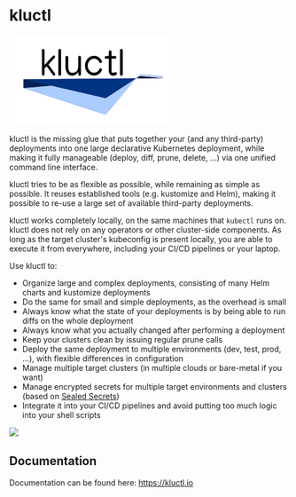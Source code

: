 # kluctl

![kluctl](logo/kluctl.png)

kluctl is the missing glue that puts together your (and any third-party) deployments into one large declarative
Kubernetes deployment, while making it fully manageable (deploy, diff, prune, delete, ...) via one unified command
line interface.

kluctl tries to be as flexible as possible, while remaining as simple as possible. It reuses established
tools (e.g. kustomize and Helm), making it possible to re-use a large set of available third-party deployments.

kluctl works completely locally, on the same machines that `kubectl` runs on. kluctl does not rely on any operators or other cluster-side components.
As long as the target cluster's kubeconfig is present locally, you are able to execute it from everywhere, including your
CI/CD pipelines or your laptop.

Use kluctl to:
* Organize large and complex deployments, consisting of many Helm charts and kustomize deployments
* Do the same for small and simple deployments, as the overhead is small
* Always know what the state of your deployments is by being able to run diffs on the whole deployment
* Always know what you actually changed after performing a deployment
* Keep your clusters clean by issuing regular prune calls
* Deploy the same deployment to multiple environments (dev, test, prod, ...), with flexible differences in configuration
* Manage multiple target clusters (in multiple clouds or bare-metal if you want)
* Manage encrypted secrets for multiple target environments and clusters (based on [Sealed Secrets](https://github.com/bitnami-labs/sealed-secrets))
* Integrate it into your CI/CD pipelines and avoid putting too much logic into your shell scripts

![](https://kluctl.io/asciinema/kluctl.gif)

## Documentation

Documentation can be found here: https://kluctl.io
